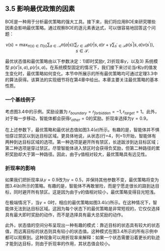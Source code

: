 ## 3.5 影响最优政策的因素

BOE是一种用于分析最优策略的强大工具。接下来，我们将应用BOE来研究哪些因素会影响最优策略。通过观察BOE的逐元素表达式，可以很容易地回答这个问题：

$$v(s)=\max_{\pi(s)\in\Pi(s)}\sum_{a\in\mathcal{A}}\pi(a|s)\left(\sum_{r\in\mathcal{R}}p(r|s,a)r+\gamma\sum_{s^{\prime}\in\mathcal{S}}p(s^{\prime}|s,a)v(s^{\prime})\right),\quad s\in\mathcal{S}.$$

最优状态值和最优策略由以下参数决定：1)即时奖励$r$, 2)折现率$\gamma$，以及3) 系统模型 $p(s'|s,a), p(r|s,a)$。在系统模型固定的情况下，我们接下来讨论当$r$和$\gamma$的值发生变化时，最优策略如何变化。本节中所展示的所有最优策略均可通过定理$3.3$中的算法获得。该算法的实现细节将在第$4$章中给出。本章主要关注最优策略的基本性质。

### 一个基线例子

考虑图$3.4$中的示例。奖励设置为 $r_{boundary} = r_{forbidden} = −1,r_{target} = 1$。此外，对于每一步移动，智能体都会获得$r_{other}=0$的奖励。折现率选择为$\gamma= 0.9$。

在上述参数下，最优策略和最优状态值如图$3.4(a)$所示。有趣的是，智能体并不惧怕穿过禁区以到达目标区域。更具体地说，从状态(行=4，列=1)开始，智能体有两种到达目标区域的选项。第一种选项是避开所有禁区，长途跋涉到达目标区域；第二种选项是穿过禁区。尽管智能体进入禁区时会获得负奖励，但第二种路径的累积奖励却大于第一种路径。因此，由于$\gamma$值相对较大，最优策略具有远见性。

### 折现率的影响

如果我们把折现率从$\gamma= 0.9$改为$\gamma= 0.5$，并保持其他参数不变，最优策略将变为图$3.4(b)$所示的策略。有趣的是，智能体不再敢冒险，而是宁愿走很长的路到达目标，同时避开所有禁区。这是因为由于$\gamma$的值相对较小，最优策略变得目光短浅。

在极端情况下，当$\gamma= 0$时，相应的最优策略如图$3.4(c)$所示。在这种情况下，智能体无法到达目标区域。这因为每个状态下的最优策略是非常短视的，它仅仅选择具有最大即时奖励的动作，而不是选择具有最大总奖励的动作。

此外，状态值的空间分布呈现出一种有趣的模式：靠近目标的状态具有较大的状态值，而远离目标的状态则具有较小的状态值。这种模式在图$3.4$所示的所有示例中都可以观察到。这种现象可以用折现率来解释：如果一个状态需要沿着更长的轨迹才能到达目标，则由于折现率的作用，其状态值会较小。